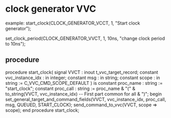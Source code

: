 # clock generator VVC

example: start_clock(CLOCK_GENERATOR_VCCT, 1, "Start clock generator");

set_clock_period(CLOCK_GENERATOR_VVCT, 1, 10ns, "change clock period to 10ns");

## procedure

procedure start_clock(
    signal   VVCT             : inout t_vvc_target_record;
    constant vvc_instance_idx : in integer;
    constant msg              : in string;
    constant scope            : in string := C_VVC_CMD_SCOPE_DEFAULT
  ) is
      constant proc_name : string := "start_clock";
      constant proc_call : string := proc_name & "(" & to_string(VVCT, vvc_instance_idx) -- First part common for all
                                                    & ")";
begin
      set_general_target_and_command_fields(VVCT, vvc_instance_idx, proc_call, msg, QUEUED, START_CLOCK);
      send_command_to_vvc(VVCT, scope => scope);
end procedure start_clock;
